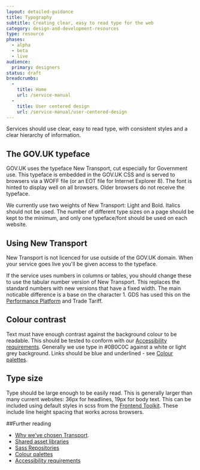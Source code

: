 ```yaml
---
layout: detailed-guidance
title: Typography
subtitle: Creating clear, easy to read type for the web
category: design-and-development-resources
type: resource
phases:
  - alpha
  - beta
  - live
audience:
  primary: designers
status: draft
breadcrumbs:
  -
    title: Home
    url: /service-manual
  -
    title: User centered design
    url: /service-manual/user-centered-design
---
```


Services should use clear, easy to read type, with consistent styles and a clear hierarchy of information.

## The GOV.UK typeface

GOV.UK uses the typeface New Transport, cut especially for Government use. This typeface is embedded in the GOV.UK CSS and is served to browsers via a WOFF file (or an EOT file for Internet Explorer 8). The font is hinted to display well on all browsers. Older browsers do not receive the typeface.

We currently use two weights of New Transport: Light and Bold. Italics should not be used. The number of different type sizes on a page should be kept to the minimum, and only one typeface/font should be used on each website.

## Using New Transport

New Transport is not licenced for use outside of the GOV.UK domain. When your service goes live you'll be given access to the typeface.

If the service uses numbers in columns or tables, you should change these to use the tabular number version of New Transport. This replaces the standard numbers with new versions that have a fixed width. The main noticable difference is a base on the character 1. GDS has used this on the [Performance Platform](/performance) and Trade Tariff.


## Colour contrast

Text must have enough contrast against the background colour to be readable. This should be tested to conform with our [Accessibility requirements](/service-manual/user-centered-design/accessibility.html). Generally we use type in #0B0C0C against a white or light grey background. Links should be blue and underlined - see [Colour palettes](/service-manual/user-centered-design/resources/colour-palettes.html).

## Type size

Type should be large enough to be easily read. This is generally larger than many current websites: 36px for headlines, 19px for body text. This can be included using default styles in scss from the [Frontend Toolkit](/service-manual/user-centered-design/resources/sass-repositories.html). These include line height spacing that works across browsers.


##Further reading

* [Why we've chosen Transport](http://digital.cabinetoffice.gov.uk/2012/07/05/a-few-notes-on-typography/).
* [Shared asset libraries](/service-manual/user-centered-design/resources/shared-asset-libraries.html)
* [Sass Repositories](/service-manual/user-centered-design/resources/sass-repositories.html)
* [Colour palettes](/service-manual/user-centered-design/resources/colour-palettes.html)
* [Accessibility requirements](/service-manual/user-centered-design/accessibility.html)
